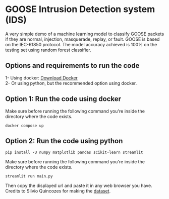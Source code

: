 # GOOSE Intrusion Detection system (IDS)
A very simple demo of a machine learning model to classify GOOSE packets if they are normal, injection, masquerade, replay, or fault. GOOSE is based on the IEC-61850 protocol. The model accuracy achieved is 100% on the testing set using random forest classifier. 
## Options and requirements to run the code
1- Using docker: [Download Docker](https://docs.docker.com/engine/install/)<br>
2- Or using python, but the recommended option using docker.
## Option 1: Run the code using docker
Make sure before running the following command you're inside the directory where the code exists.
```
docker compose up
```
## Option 2: Run the code using python
```
pip install -U numpy matplotlib pandas scikit-learn streamlit
```
Make sure before running the following command you're inside the directory where the code exists.
```
streamlit run main.py
```
Then copy the displayed url and paste it in any web browser you have.<br>
Credits to Silvio Quincozes for making the [dataset](https://www.kaggle.com/datasets/sequincozes/power-system-intrusion-dataset?select=Train.csv).
